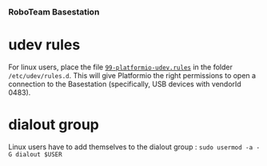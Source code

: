 ### RoboTeam Basestation
# udev rules
For linux users, place the file [`99-platformio-udev.rules`](https://docs.platformio.org/en/latest/faq.html#platformio-udev-rules) in the folder `/etc/udev/rules.d`. This will give Platformio the right permissions to open a connection to the Basestation (specifically, USB devices with vendorId 0483).
# dialout group	
Linux users have to add themselves to the dialout group : `sudo usermod -a -G dialout $USER`